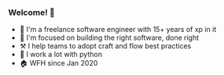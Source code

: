 ### Welcome! 👋

- 👨 I'm a freelance software engineer with 15+ years of xp in it
- 🎯 I'm focused on building the right software, done right
- ⚒️ I help teams to adopt craft and flow best practices
- 🐍 I work a lot with python 
- 🏠 WFH since Jan 2020

<!-- - 🔭 I’m currently working on ...
- 👯 I’m looking to collaborate on ...
- 🤔 I’m looking for help with ...
- 💬 Ask me about ...
- 📫 How to reach me: ...
- 😄 Pronouns: ...
- ⚡ Fun fact: ... -->
